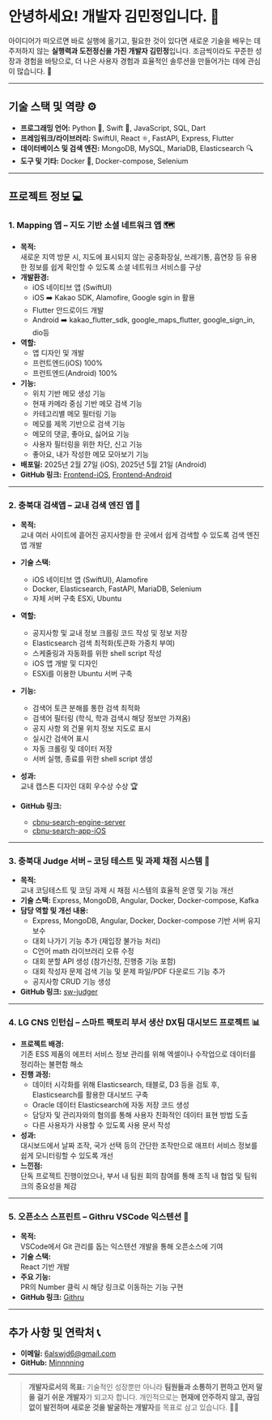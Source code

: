 # 안녕하세요! 개발자 김민정입니다. 👋

아이디어가 떠오르면 바로 실행에 옮기고, 필요한 것이 있다면 새로운 기술을 배우는 데 주저하지 않는 **실행력과 도전정신을 가진 개발자 김민정**입니다.
조금씩이라도 꾸준한 성장과 경험을 바탕으로, 더 나은 사용자 경험과 효율적인 솔루션을 만들어가는 데에 관심이 많습니다. 🚀

---

## 기술 스택 및 역량 ⚙️

- **프로그래밍 언어:** Python 🐍, Swift 🦅, JavaScript, SQL, Dart
- **프레임워크/라이브러리:** SwiftUI, React ⚛️, FastAPI, Express, Flutter
- **데이터베이스 및 검색 엔진:** MongoDB, MySQL, MariaDB, Elasticsearch 🔍  
- **도구 및 기타:** Docker 🐳, Docker-compose, Selenium

---

## 프로젝트 정보 💻

### 1. Mapping 앱 – 지도 기반 소셜 네트워크 앱 🗺️

- **목적:**  
  새로운 지역 방문 시, 지도에 표시되지 않는 공중화장실, 쓰레기통, 흡연장 등 유용한 정보를 쉽게 확인할 수 있도록 소셜 네트워크 서비스를 구상  
- **개발환경:**  
  - iOS 네이티브 앱 (SwiftUI)  
  - iOS ➡️ Kakao SDK, Alamofire, Google sgin in 활용  
  - Flutter 안드로이드 개발
  - Android ➡️ kakao_flutter_sdk, google_maps_flutter, google_sign_in, dio등
- **역할:**
  - 앱 디자인 및 개발
  - 프런트엔드(iOS) 100%
  - 프런트엔드(Android) 100%
- **기능:**
  - 위치 기반 메모 생성 기능
  - 현재 카메라 중심 기반 메모 검색 기능
  - 카테고리별 메모 필터링 기능
  - 메모를 제목 기반으로 검색 기능
  - 메모의 댓글, 좋아요, 싫어요 기능
  - 사용자 필터링을 위한 차단, 신고 기능
  - 좋아요, 내가 작성한 메모 모아보기 기능
- **배포일:** 2025년 2월 27일  (iOS), 2025년 5월 21일 (Android)
- **GitHub 링크:** [Frontend-iOS](https://github.com/Mapping2024/Frontend-iOS), [Frontend-Android](https://github.com/Minnnning/Mapping-Frontend-Flutter)

---

### 2. 충북대 검색앱 – 교내 검색 엔진 앱 🔎

- **목적:**  
  교내 여러 사이트에 흩어진 공지사항을 한 곳에서 쉽게 검색할 수 있도록 검색 엔진 앱 개발  
- **기술 스택:**  
  - iOS 네이티브 앱 (SwiftUI), Alamofire  
  - Docker, Elasticsearch, FastAPI, MariaDB, Selenium  
  - 자체 서버 구축 ESXi, Ubuntu
- **역할:**
  - 공지사항 및 교내 정보 크롤링 코드 작성 및 정보 저장
  - Elasticsearch 검색 최적화(토큰화 가중치 부여)
  - 스케줄링과 자동화를 위한 shell script 작성
  - iOS 앱 개발 및 디자인
  - ESXi를 이용한 Ubuntu 서버 구축
  
- **기능:**
  - 검색어 토큰 분해를 통한 검색 최적화
  - 검색어 필터링 (학식, 학과 검색시 해당 정보만 가져옴)
  - 공지 사항 외 건물 위치 정보 지도로 표시
  - 실시간 검색어 표시
  - 자동 크롤링 및 데이터 저장
  - 서버 실행, 종료를 위한 shell script 생성

- **성과:**  
  교내 캡스톤 디자인 대회 우수상 수상 🏆  
- **GitHub 링크:**  
  - [cbnu-search-engine-server](https://github.com/Minnnning/cbnu-search-engine-server)  
  - [cbnu-search-app-iOS](https://github.com/Minnnning/cbnu-search-app-iOS)

---

### 3. 충북대 Judge 서버 – 코딩 테스트 및 과제 채점 시스템 📝

- **목적:**  
  교내 코딩테스트 및 코딩 과제 시 채점 시스템의 효율적 운영 및 기능 개선  
- **기술 스택:**  Express, MongoDB, Angular, Docker, Docker-compose, Kafka
- **담당 역할 및 개선 내용:**  
  - Express, MongoDB, Angular, Docker, Docker-compose 기반 서버 유지보수  
  - 대회 나가기 기능 추가 (재입장 불가능 처리)  
  - C언어 math 라이브러리 오류 수정  
  - 대회 분할 API 생성 (참가신청, 진행중 기능 포함)  
  - 대회 작성자 문제 검색 기능 및 문제 파일/PDF 다운로드 기능 추가  
  - 공지사항 CRUD 기능 생성  
- **GitHub 링크:** [sw-judger](https://github.com/cbnusw/sw-judger)

---

### 4. LG CNS 인턴십 – 스마트 팩토리 부서 생산 DX팀 대시보드 프로젝트 📊

- **프로젝트 배경:**  
  기존 ESS 제품의 에프터 서비스 정보 관리를 위해 엑셀이나 수작업으로 데이터를 정리하는 불편함 해소  
- **진행 과정:** 
  - 데이터 시각화를 위해 Elasticsearch, 태블로, D3 등을 검토 후, Elasticsearch를 활용한 대시보드 구축  
  - Oracle 데이터 Elasticsearch에 자동 저장 코드 생성
  - 담당자 및 관리자와의 협의를 통해 사용자 친화적인 데이터 표현 방법 도출  
  - 다른 사용자가 사용할 수 있도록 사용 문서 작성
- **성과:**  
  대시보드에서 날짜 조작, 국가 선택 등의 간단한 조작만으로 애프터 서비스 정보를 쉽게 모니터링할 수 있도록 개선  
- **느낀점:**  
  단독 프로젝트 진행이었으나, 부서 내 팀원 회의 참여를 통해 조직 내 협업 및 팀워크의 중요성을 체감

---

### 5. 오픈소스 스프린트 – Githru VSCode 익스텐션 🔧

- **목적:**  
  VSCode에서 Git 관리를 돕는 익스텐션 개발을 통해 오픈소스에 기여  
- **기술 스택:**  
  React 기반 개발  
- **주요 기능:**  
  PR의 Number 클릭 시 해당 링크로 이동하는 기능 구현  
- **GitHub 링크:** [Githru](https://github.com/githru)

---

## 추가 사항 및 연락처 📞

- **이메일:** [6alswjd6@gmail.com](mailto:6alswjd6@gmail.com)  
- **GitHub:** [Minnnning](https://github.com/Minnnning)

---

> **개발자로서의 목표:**
> 기술적인 성장뿐만 아니라 **팀원들과 소통하기 편하고 먼저 말을 걸기 쉬운 개발자**가 되고자 합니다.
> 개인적으로는 **현재에 안주하지 않고, 끊임없이 발전하며 새로운 것을 발굴하는 개발자**를 목표로 삼고 있습니다. 🤝✨
